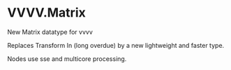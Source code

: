 VVVV.Matrix
===========

New Matrix datatype for vvvv

Replaces Transform In (long overdue) by a new lightweight and faster type.

Nodes use sse and multicore processing.
